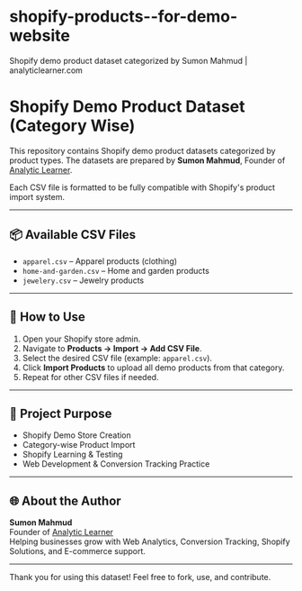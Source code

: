 # shopify-products--for-demo-website
Shopify demo product dataset categorized by Sumon Mahmud | analyticlearner.com

# Shopify Demo Product Dataset (Category Wise)

This repository contains Shopify demo product datasets categorized by product types. The datasets are prepared by **Sumon Mahmud**, Founder of [Analytic Learner](https://www.analyticlearner.com).

Each CSV file is formatted to be fully compatible with Shopify's product import system.

---

## 📦 Available CSV Files

- `apparel.csv` – Apparel products (clothing)
- `home-and-garden.csv` – Home and garden products
- `jewelery.csv` – Jewelry products

---

## 🚀 How to Use

1. Open your Shopify store admin.
2. Navigate to **Products → Import → Add CSV File**.
3. Select the desired CSV file (example: `apparel.csv`).
4. Click **Import Products** to upload all demo products from that category.
5. Repeat for other CSV files if needed.

---

## 🎯 Project Purpose

- Shopify Demo Store Creation  
- Category-wise Product Import  
- Shopify Learning & Testing  
- Web Development & Conversion Tracking Practice

---

## 🌐 About the Author

**Sumon Mahmud**  
Founder of [Analytic Learner](https://www.analyticlearner.com)  
Helping businesses grow with Web Analytics, Conversion Tracking, Shopify Solutions, and E-commerce support.

---

Thank you for using this dataset! Feel free to fork, use, and contribute.
